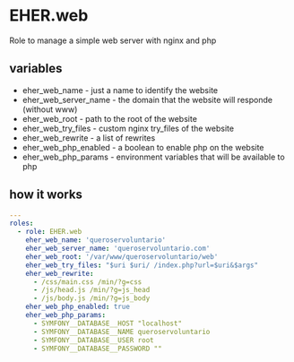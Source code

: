 # EHER.web
Role to manage a simple web server with nginx and php

## variables
- eher_web_name - just a name to identify the website
- eher_web_server_name - the domain that the website will responde (without www)
- eher_web_root - path to the root of the website
- eher_web_try_files - custom nginx try_files of the website
- eher_web_rewrite - a list of rewrites
- eher_web_php_enabled - a boolean to enable php on the website
- eher_web_php_params - environment variables that will be available to php

## how it works
```yml
---
roles:
  - role: EHER.web
    eher_web_name: 'queroservoluntario'
    eher_web_server_name: 'queroservoluntario.com'
    eher_web_root: '/var/www/queroservoluntario/web'
    eher_web_try_files: "$uri $uri/ /index.php?url=$uri&$args"
    eher_web_rewrite:
      - /css/main.css /min/?g=css
      - /js/head.js /min/?g=js_head
      - /js/body.js /min/?g=js_body
    eher_web_php_enabled: true
    eher_web_php_params: 
      - SYMFONY__DATABASE__HOST "localhost"
      - SYMFONY__DATABASE__NAME queroservoluntario
      - SYMFONY__DATABASE__USER root
      - SYMFONY__DATABASE__PASSWORD ""
```

